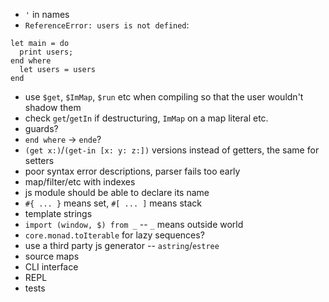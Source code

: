 - `'` in names
- `ReferenceError: users is not defined`:
```
let main = do
  print users;
end where
  let users = users
end
```
- use `$get`, `$ImMap`, `$run` etc when compiling so that the user wouldn't shadow them
- check `get`/`getIn` if destructuring, `ImMap` on a map literal etc.
- guards?
- `end where` -> `ende`?
- `(get x:)`/`(get-in [x: y: z:])` versions instead of getters, the same for setters
- poor syntax error descriptions, parser fails too early
- map/filter/etc with indexes
- js module should be able to declare its name
- `#{ ... }` means set, `#[ ... ]` means stack
- template strings
- `import (window, $) from _` -- `_` means outside world
- `core.monad.toIterable` for lazy sequences?
- use a third party js generator -- `astring`/`estree`
- source maps
- CLI interface
- REPL
- tests
